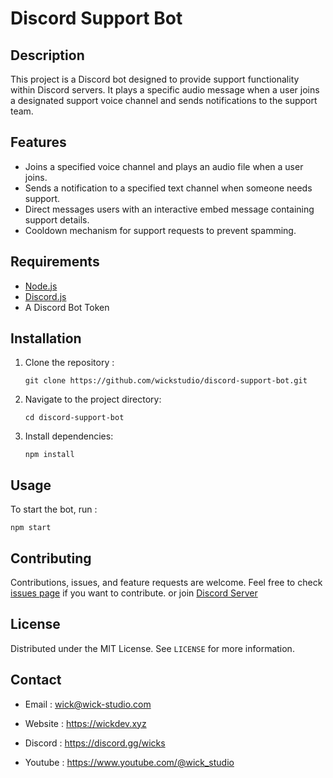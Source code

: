 # Discord Support Bot

## Description
This project is a Discord bot designed to provide support functionality within Discord servers. It plays a specific audio message when a user joins a designated support voice channel and sends notifications to the support team.

## Features
- Joins a specified voice channel and plays an audio file when a user joins.
- Sends a notification to a specified text channel when someone needs support.
- Direct messages users with an interactive embed message containing support details.
- Cooldown mechanism for support requests to prevent spamming.

## Requirements
- [Node.js](https://nodejs.org/)
- [Discord.js](https://discord.js.org/#/)
- A Discord Bot Token

## Installation
1. Clone the repository :
   ```
   git clone https://github.com/wickstudio/discord-support-bot.git
   ```
2. Navigate to the project directory:
   ```
   cd discord-support-bot
   ```
3. Install dependencies:
   ```
   npm install
   ```

## Usage
To start the bot, run :
```
npm start
```

## Contributing
Contributions, issues, and feature requests are welcome. Feel free to check [issues page](link-to-your-issues-page) if you want to contribute. or join [Discord Server](https://discord.gg/wicks)

## License
Distributed under the MIT License. See `LICENSE` for more information.

## Contact

- Email : wick@wick-studio.com

- Website : https://wickdev.xyz

- Discord : https://discord.gg/wicks

- Youtube : https://www.youtube.com/@wick_studio
